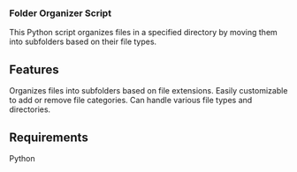 ### Folder Organizer Script ###
This Python script organizes files in a specified directory by moving them into subfolders based on their file types.

## Features ##
Organizes files into subfolders based on file extensions.
Easily customizable to add or remove file categories.
Can handle various file types and directories.
## Requirements ##
Python 

